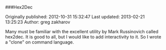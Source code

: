 ###Hex2Dec

Originally published: 2012-10-31 15:32:47
Last updated: 2013-02-21 13:25:23
Author: greg zakharov

Many must be familiar with the excellent utility by Mark Russinovich called hex2dec. It is good to all, but I would like to add interactivity to it. So I wrote a "clone" on command language.